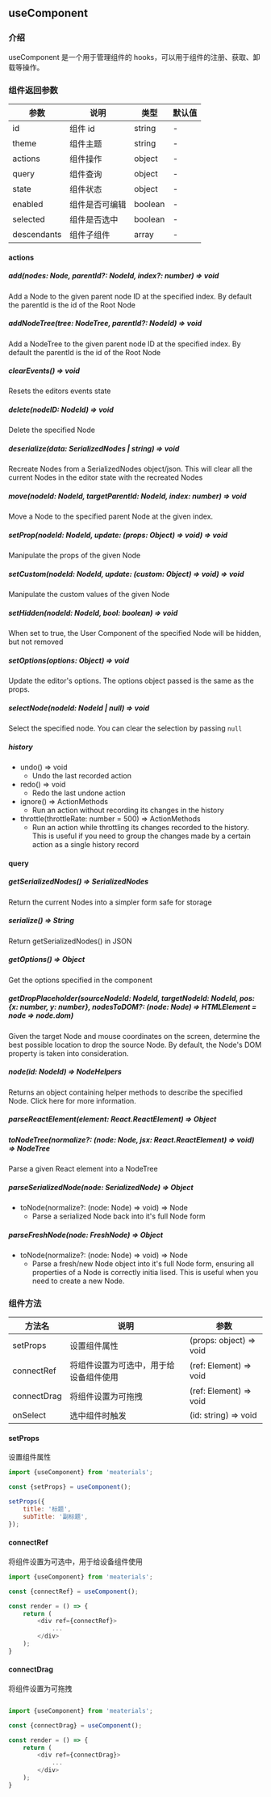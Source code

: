## useComponent

### 介绍

useComponent 是一个用于管理组件的 hooks，可以用于组件的注册、获取、卸载等操作。

### 组件返回参数

| 参数          | 说明      | 类型      | 默认值 |
|-------------|---------|---------|-----|
| id          | 组件 id   | string  | -   |
| theme       | 组件主题    | string  | -   |
| actions     | 组件操作    | object  | -   |
| query       | 组件查询    | object  | -   |
| state       | 组件状态    | object  | -   |
| enabled     | 组件是否可编辑 | boolean | -   |
| selected    | 组件是否选中  | boolean | -   |
| descendants | 组件子组件   | array   | -   |

#### actions

##### add(nodes: Node, parentId?: NodeId, index?: number) => void

Add a Node to the given parent node ID at the specified index. By default the parentId is the id of the Root Node

##### addNodeTree(tree: NodeTree, parentId?: NodeId) => void

Add a NodeTree to the given parent node ID at the specified index. By default the parentId is the id of the Root Node

##### clearEvents() => void

Resets the editors events state

##### delete(nodeID: NodeId) => void

Delete the specified Node

##### deserialize(data: SerializedNodes | string) => void

Recreate Nodes from a SerializedNodes object/json. This will clear all the current Nodes in the editor state with the
recreated Nodes

##### move(nodeId: NodeId, targetParentId: NodeId, index: number) => void

Move a Node to the specified parent Node at the given index.

##### setProp(nodeId: NodeId, update: (props: Object) => void) => void

Manipulate the props of the given Node

##### setCustom(nodeId: NodeId, update: (custom: Object) => void) => void

Manipulate the custom values of the given Node

##### setHidden(nodeId: NodeId, bool: boolean) => void

When set to true, the User Component of the specified Node will be hidden, but not removed

##### setOptions(options: Object) => void

Update the editor's options. The options object passed is the same as the <Editor /> props.

##### selectNode(nodeId: NodeId | null) => void

Select the specified node. You can clear the selection by passing `null`

##### history

- undo() => void
    - Undo the last recorded action
- redo() => void
    - Redo the last undone action
- ignore() => ActionMethods
    - Run an action without recording its changes in the history
- throttle(throttleRate: number = 500) => ActionMethods
    - Run an action while throttling its changes recorded to the history. This is useful if you need to group the
      changes made by a certain action as a single history record

#### query

##### getSerializedNodes() => SerializedNodes

Return the current Nodes into a simpler form safe for storage

##### serialize() => String

Return getSerializedNodes() in JSON

##### getOptions() => Object

Get the options specified in the <Editor /> component

##### getDropPlaceholder(sourceNodeId: NodeId, targetNodeId: NodeId, pos: {x: number, y: number}, nodesToDOM?: (node: Node) => HTMLElement = node => node.dom)

Given the target Node and mouse coordinates on the screen, determine the best possible location to drop the source Node.
By default, the Node's DOM property is taken into consideration.

##### node(id: NodeId) => NodeHelpers

Returns an object containing helper methods to describe the specified Node. Click here for more information.

##### parseReactElement(element: React.ReactElement) => Object

##### toNodeTree(normalize?: (node: Node, jsx: React.ReactElement) => void) => NodeTree

Parse a given React element into a NodeTree

##### parseSerializedNode(node: SerializedNode) => Object

- toNode(normalize?: (node: Node) => void) => Node
    - Parse a serialized Node back into it's full Node form

##### parseFreshNode(node: FreshNode) => Object

- toNode(normalize?: (node: Node) => void) => Node
    - Parse a fresh/new Node object into it's full Node form, ensuring all properties of a Node is correctly initia
      lised. This is useful when you need to create a new Node.

### 组件方法

| 方法名         | 说明                  | 参数                      |
|-------------|---------------------|-------------------------|
| setProps    | 设置组件属性              | (props: object) => void |
| connectRef  | 将组件设置为可选中，用于给设备组件使用 | (ref: Element) => void  |
| connectDrag | 将组件设置为可拖拽           | (ref: Element) => void  |
| onSelect    | 选中组件时触发             | (id: string) => void    |

#### setProps

设置组件属性

```js
import {useComponent} from 'meaterials';

const {setProps} = useComponent();

setProps({
    title: '标题',
    subTitle: '副标题',
});
```

#### connectRef

将组件设置为可选中，用于给设备组件使用

```js
import {useComponent} from 'meaterials';

const {connectRef} = useComponent();

const render = () => {
    return (
        <div ref={connectRef}>
            ...
        </div>
    );
}
```

#### connectDrag

将组件设置为可拖拽

```js

import {useComponent} from 'meaterials';

const {connectDrag} = useComponent();

const render = () => {
    return (
        <div ref={connectDrag}>
            ...
        </div>
    );
}
```

